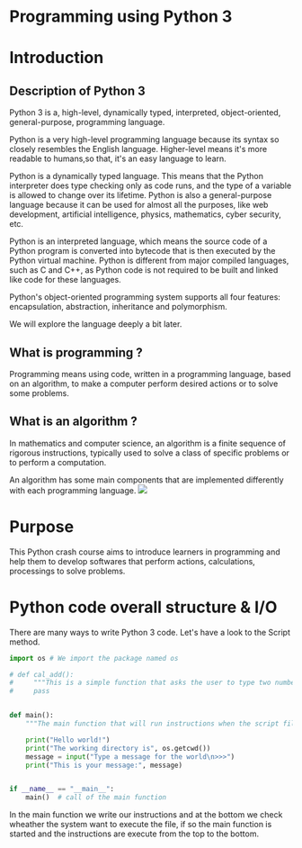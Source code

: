 # Programming using Python 3

# Introduction
## Description of Python 3
Python 3 is a, high-level, dynamically typed, interpreted, object-oriented, general-purpose, programming language.

Python is a very high-level programming language because its syntax so closely resembles the English language. Higher-level means it's more readable to humans,so that, it's an easy language to learn.

Python is a dynamically typed language. This means that the Python interpreter does type checking only as code runs, and the type of a variable is allowed to change over its lifetime.
Python is also a general-purpose language because it can be used for almost all the purposes, like web development, artificial intelligence, physics, mathematics, cyber security, etc.

Python is an interpreted language, which means the source code of a Python program is converted into bytecode that is then executed by the Python virtual machine. Python is different from major compiled languages, such as C and C++, as Python code is not required to be built and linked like code for these languages.

Python's object-oriented programming system supports all four features: encapsulation, abstraction, inheritance and polymorphism.

We will explore the language deeply a bit later. 

## What is programming ?
Programming means using code, written in a programming language, based on an algorithm, to make a computer perform desired actions or to solve some problems.

## What is an algorithm ?
In mathematics and computer science, an algorithm is a finite sequence of rigorous instructions, typically used to solve a class of specific problems or to perform a computation.

An algorithm has some main components that are implemented differently with each programming language.
![](https://slideplayer.com/slide/13700544/85/images/4/Components+of+an+Algorithm.jpg)

# Purpose 

This Python crash course aims to introduce learners in programming and help them to develop softwares that perform actions, calculations, processings to solve problems.

# Python code overall structure & I/O
There are many ways to write Python 3 code. Let's have a look to the Script method. 

```python
import os # We import the package named os

# def cal_add():
#     """This is a simple function that asks the user to type two numbers to add them up """
#     pass


def main():
    """The main function that will run instructions when the script file will be executed"""

    print("Hello world!")
    print("The working directory is", os.getcwd())
    message = input("Type a message for the world\n>>>")
    print("This is your message:", message)


if __name__ == "__main__":
    main()  # call of the main function

```

In the main function we write our instructions and at the bottom we check wheather the system want to execute the file, if so the main function is started and the instructions are execute from the top to the bottom.
